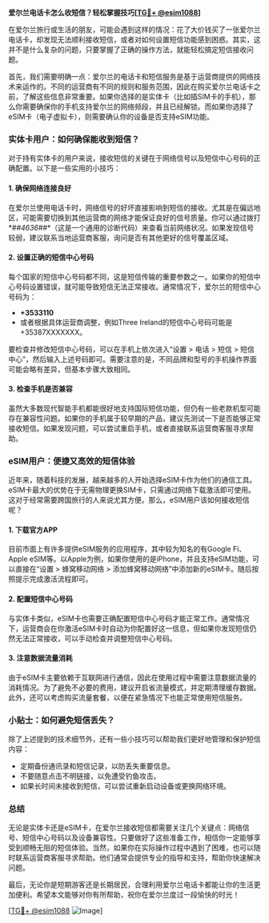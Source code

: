 **爱尔兰电话卡怎么收短信？轻松掌握技巧[[TG💪+ @esim1088](https://t.me/s/esim1088)]**

在爱尔兰旅行或生活的朋友，可能会遇到这样的情况：花了大价钱买了一张爱尔兰电话卡，却发现无法顺利接收短信，或者对如何设置短信功能感到困惑。其实，这并不是什么复杂的问题，只要掌握了正确的操作方法，就能轻松搞定短信接收问题。

首先，我们需要明确一点：爱尔兰的电话卡和短信服务是基于运营商提供的网络技术来运作的。不同的运营商有不同的规则和服务范围，因此在购买爱尔兰电话卡之前，了解这些信息非常重要。如果你选择的是实体卡（比如插SIM卡的手机），那么你需要确保你的手机支持爱尔兰的网络频段，并且已经解锁。而如果你选择了eSIM卡（电子虚拟卡），则需要确认你的设备是否支持eSIM功能。

### 实体卡用户：如何确保能收到短信？

对于持有实体卡的用户来说，接收短信的关键在于网络信号以及短信中心号码的正确配置。以下是一些实用的小技巧：

#### 1. 确保网络连接良好
在爱尔兰使用电话卡时，网络信号的好坏直接影响到短信的接收。尤其是在偏远地区，可能需要切换到其他运营商的网络才能保证良好的信号质量。你可以通过拨打*#*#4636#*#*（这是一个通用的诊断代码）来查看当前网络状况。如果发现信号较弱，建议联系当地运营商客服，询问是否有其他更好的信号覆盖区域。

#### 2. 设置正确的短信中心号码
每个国家的短信中心号码都不同，这是短信传输的重要参数之一。如果你的短信中心号码设置错误，就可能导致短信无法正常接收。通常情况下，爱尔兰的短信中心号码为：
- **+3533110**
- 或者根据具体运营商调整，例如Three Ireland的短信中心号码可能是+35387XXXXXXX。

要检查并修改短信中心号码，可以在手机上依次进入“设置 > 电话 > 短信 > 短信中心”，然后输入上述号码即可。需要注意的是，不同品牌和型号的手机操作界面可能会略有差异，但基本步骤大致相同。

#### 3. 检查手机是否兼容
虽然大多数现代智能手机都能很好地支持国际短信功能，但仍有一些老款机型可能存在兼容性问题。如果你的手机属于较早期的产品，建议先测试一下是否能够正常接收短信。如果发现问题，可以尝试重启手机，或者直接联系运营商客服寻求帮助。

### eSIM用户：便捷又高效的短信体验

近年来，随着科技的发展，越来越多的人开始选择eSIM卡作为他们的通信工具。eSIM卡最大的优势在于无需物理更换SIM卡，只需通过网络下载激活即可使用。这对于经常需要跨国旅行的人来说尤其方便。那么，eSIM用户该如何接收短信呢？

#### 1. 下载官方APP
目前市面上有许多提供eSIM服务的应用程序，其中较为知名的有Google Fi、Apple eSIM等。以Apple为例，如果你使用的是iPhone，并且支持eSIM功能，可以直接在“设置 > 蜂窝移动网络 > 添加蜂窝移动网络”中添加新的eSIM卡。随后按照提示完成激活流程即可。

#### 2. 配置短信中心号码
与实体卡类似，eSIM卡也需要正确配置短信中心号码才能正常工作。通常情况下，运营商会在你激活eSIM卡时自动为你配置好这一信息，但如果你发现短信仍然无法正常接收，可以手动检查并调整短信中心号码。

#### 3. 注意数据流量消耗
由于eSIM卡主要依赖于互联网进行通信，因此在使用过程中需要注意数据流量的消耗情况。为了避免不必要的费用，建议开启省流量模式，并定期清理缓存数据。此外，还可以考虑购买流量套餐，以便在紧急情况下也能正常使用短信服务。

### 小贴士：如何避免短信丢失？

除了上述提到的技术细节外，还有一些小技巧可以帮助我们更好地管理和保护短信内容：

- 定期备份通讯录和短信记录，以防丢失重要信息。
- 不要随意点击不明链接，以免遭受钓鱼攻击。
- 如果长时间未接收到短信，可以尝试重新启动设备或更换网络环境。

### 总结

无论是实体卡还是eSIM卡，在爱尔兰接收短信都需要关注几个关键点：网络信号、短信中心号码以及设备兼容性。只要做好了这些准备工作，相信你一定能够享受到顺畅无阻的短信体验。当然，如果你在实际操作过程中遇到了困难，也可以随时联系运营商客服寻求帮助。他们通常会提供专业的指导和支持，帮助你快速解决问题。

最后，无论你是短期游客还是长期居民，合理利用爱尔兰电话卡都能让你的生活更加便利。希望本文能够对你有所帮助，祝你在爱尔兰度过一段愉快的时光！

[[TG💪+ @esim1088](https://t.me/s/esim1088) ![Image](https://i.postimg.cc/4NQfJmqS/Snipaste-2025-05-13-00-14-12.png)]